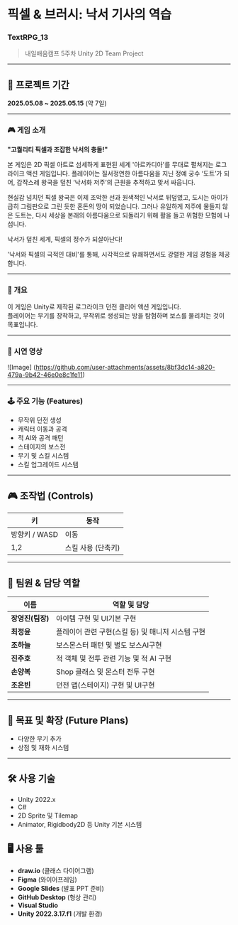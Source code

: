 # 픽셀 & 브러시: 낙서 기사의 역습

### TextRPG_13  
> 내일배움캠프 5주차 Unity 2D Team Project  
---
## 📆 프로젝트 기간  
**2025.05.08 ~ 2025.05.15** (약 7일)

---
### 🎮 게임 소개
**"고퀄리티 픽셀과 조잡한 낙서의 충돌!"**

본 게임은 2D 픽셀 아트로 섬세하게 표현된 세계 '아르카디아'를 무대로 펼쳐지는 로그라이크 액션 게임입니다. 플레이어는 질서정연한 아름다움을 지닌 정예 궁수 ‘도트’가 되어, 갑작스레 왕국을 덮친 ‘낙서화 저주’의 근원을 추적하고 맞서 싸웁니다.

현실감 넘치던 픽셀 왕국은 이제 조악한 선과 원색적인 낙서로 뒤덮였고, 도시는 아이가 급히 그림판으로 그린 듯한 혼돈의 땅이 되었습니다. 그러나 유일하게 저주에 물들지 않은 도트는, 다시 세상을 본래의 아름다움으로 되돌리기 위해 활을 들고 위험한 모험에 나섭니다.

낙서가 덮친 세계, 픽셀의 정수가 되살아난다!

'낙서와 픽셀의 극적인 대비'를 통해, 시각적으로 유쾌하면서도 강렬한 게임 경험을 제공합니다.

---

### 📖 개요  
이 게임은 Unity로 제작된 로그라이크 던전 클리어 액션 게임입니다.  
플레이어는 무기를 장착하고, 무작위로 생성되는 방을 탐험하며 보스를 물리치는 것이 목표입니다.

---

### 🎥 시연 영상
![Image] (https://github.com/user-attachments/assets/8bf3dc14-a820-479a-9b42-46e0e8c1fe11)

---

### 🕹️ 주요 기능 (Features)
- 무작위 던전 생성
- 캐릭터 이동과 공격
- 적 AI와 공격 패턴
- 스테이지의 보스전
- 무기 및 스킬 시스템
- 스킬 업그레이드 시스템
  
---

## 🎮 조작법 (Controls)
| 키         | 동작                  |
|------------|-----------------------|
| 방향키 / WASD | 이동                  |
| 1,2  | 스킬 사용 (단축키)     |

---

## 👥 팀원 & 담당 역할  

| 이름            | 역할 및 담당                                                         |
| --------------- | -------------------------------------------------------------------- |
| **장영진(팀장)**    | 아이템 구현 및 UI기본 구현                |
| **최정윤**         | 플레이어 관련 구현(스킬 등) 및 매니저 시스템 구현       |
| **조하늘**         | 보스몬스터 패턴 및 별도 보스AI구현             |
| **진주호**         | 적 객체 및 전투 관련 기능 및 적 AI 구현                 |
| **손양복**   | Shop 클래스 및 몬스터 전투 구현               |
| **조은빈**   | 던전 맵(스테이지) 구현 및 UI구현               |

---

## 🎯 목표 및 확장 (Future Plans)
- 다양한 무기 추가
- 상점 및 재화 시스템

---

## 🛠️ 사용 기술
- Unity 2022.x
- C#
- 2D Sprite 및 Tilemap
- Animator, Rigidbody2D 등 Unity 기본 시스템

## 🖥️ 사용 툴  
- **draw.io** (클래스 다이어그램)
- **Figma** (와이어프레임)  
- **Google Slides** (발표 PPT 준비)
- **GitHub Desktop** (형상 관리)  
- **Visual Studio**
- **Unity 2022.3.17.f1** (개발 환경)






